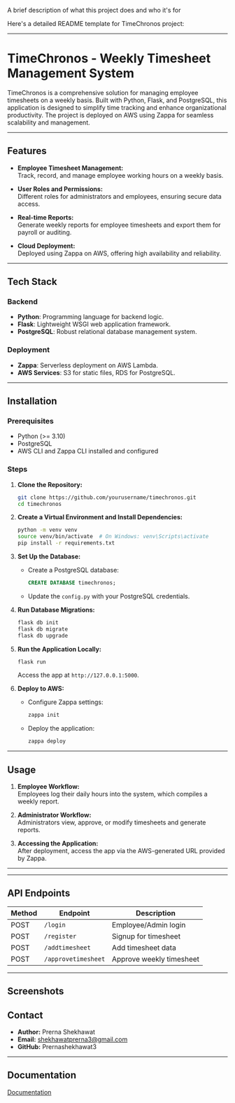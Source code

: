 A brief description of what this project does and who it's for

Here's a detailed README template for TimeChronos project:

---

# TimeChronos - Weekly Timesheet Management System

TimeChronos is a comprehensive solution for managing employee timesheets on a weekly basis. Built with Python, Flask, and PostgreSQL, this application is designed to simplify time tracking and enhance organizational productivity. The project is deployed on AWS using Zappa for seamless scalability and management.

---

## Features

- **Employee Timesheet Management:**  
  Track, record, and manage employee working hours on a weekly basis.
  
- **User Roles and Permissions:**  
  Different roles for administrators and employees, ensuring secure data access.

- **Real-time Reports:**  
  Generate weekly reports for employee timesheets and export them for payroll or auditing.

- **Cloud Deployment:**  
  Deployed using Zappa on AWS, offering high availability and reliability.

---

## Tech Stack

### Backend
- **Python**: Programming language for backend logic.
- **Flask**: Lightweight WSGI web application framework.
- **PostgreSQL**: Robust relational database management system.

### Deployment
- **Zappa**: Serverless deployment on AWS Lambda.
- **AWS Services**: S3 for static files, RDS for PostgreSQL.

---

## Installation

### Prerequisites
- Python (>= 3.10)
- PostgreSQL
- AWS CLI and Zappa CLI installed and configured

### Steps

1. **Clone the Repository:**
   ```bash
   git clone https://github.com/yourusername/timechronos.git
   cd timechronos
   ```

2. **Create a Virtual Environment and Install Dependencies:**
   ```bash
   python -m venv venv
   source venv/bin/activate  # On Windows: venv\Scripts\activate
   pip install -r requirements.txt
   ```

3. **Set Up the Database:**
   - Create a PostgreSQL database:
     ```sql
     CREATE DATABASE timechronos;
     ```
   - Update the `config.py` with your PostgreSQL credentials.

4. **Run Database Migrations:**
   ```bash
   flask db init
   flask db migrate
   flask db upgrade
   ```

5. **Run the Application Locally:**
   ```bash
   flask run
   ```
   Access the app at `http://127.0.0.1:5000`.

6. **Deploy to AWS:**
   - Configure Zappa settings:
     ```bash
     zappa init
     ```
   - Deploy the application:
     ```bash
     zappa deploy
     ```

---

## Usage

1. **Employee Workflow:**  
   Employees log their daily hours into the system, which compiles a weekly report.

2. **Administrator Workflow:**  
   Administrators view, approve, or modify timesheets and generate reports.

3. **Accessing the Application:**  
   After deployment, access the app via the AWS-generated URL provided by Zappa.

---

---

## API Endpoints

| Method | Endpoint         | Description                      |
|--------|------------------|----------------------------------|   
| POST   | `/login`         | Employee/Admin login            |
| POST   | `/register`     | Signup for timesheet       
| POST   | `/addtimesheet`     | Add timesheet data        |
| POST    | `/approvetimesheet`       | Approve weekly timesheet|

---

## Screenshots


## Contact

- **Author:** Prerna Shekhawat  
- **Email:** shekhawatprerna3@gmail.com  
- **GitHub:** Prernashekhawat3

--- 

## Documentation

[Documentation](https://documenter.getpostman.com/view/36133162/2sAXjKbtBQ)


